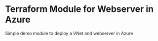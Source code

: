 # Terraform Module for Webserver in Azure

Simple demo module to deploy a VNet and webserver in Azure
